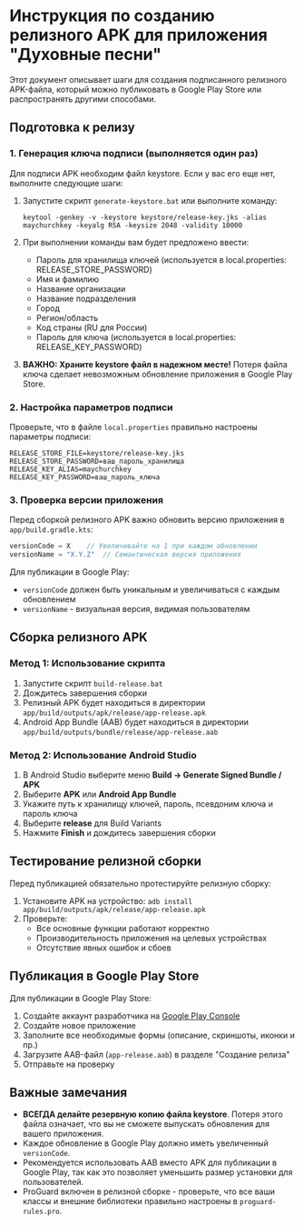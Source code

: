 # Инструкция по созданию релизного APK для приложения "Духовные песни"

Этот документ описывает шаги для создания подписанного релизного APK-файла, который можно публиковать в Google Play Store или распространять другими способами.

## Подготовка к релизу

### 1. Генерация ключа подписи (выполняется один раз)

Для подписи APK необходим файл keystore. Если у вас его еще нет, выполните следующие шаги:

1. Запустите скрипт `generate-keystore.bat` или выполните команду:
   ```
   keytool -genkey -v -keystore keystore/release-key.jks -alias maychurchkey -keyalg RSA -keysize 2048 -validity 10000
   ```

2. При выполнении команды вам будет предложено ввести:
   - Пароль для хранилища ключей (используется в local.properties: RELEASE_STORE_PASSWORD)
   - Имя и фамилию
   - Название организации
   - Название подразделения
   - Город
   - Регион/область
   - Код страны (RU для России)
   - Пароль для ключа (используется в local.properties: RELEASE_KEY_PASSWORD)

3. **ВАЖНО: Храните keystore файл в надежном месте!** Потеря файла ключа сделает невозможным обновление приложения в Google Play Store.

### 2. Настройка параметров подписи

Проверьте, что в файле `local.properties` правильно настроены параметры подписи:

```
RELEASE_STORE_FILE=keystore/release-key.jks
RELEASE_STORE_PASSWORD=ваш_пароль_хранилища
RELEASE_KEY_ALIAS=maychurchkey
RELEASE_KEY_PASSWORD=ваш_пароль_ключа
```

### 3. Проверка версии приложения

Перед сборкой релизного APK важно обновить версию приложения в `app/build.gradle.kts`:

```kotlin
versionCode = X    // Увеличивайте на 1 при каждом обновлении
versionName = "X.Y.Z"  // Семантическая версия приложения
```

Для публикации в Google Play:
- `versionCode` должен быть уникальным и увеличиваться с каждым обновлением
- `versionName` - визуальная версия, видимая пользователям

## Сборка релизного APK

### Метод 1: Использование скрипта

1. Запустите скрипт `build-release.bat`
2. Дождитесь завершения сборки
3. Релизный APK будет находиться в директории `app/build/outputs/apk/release/app-release.apk`
4. Android App Bundle (AAB) будет находиться в директории `app/build/outputs/bundle/release/app-release.aab`

### Метод 2: Использование Android Studio

1. В Android Studio выберите меню **Build → Generate Signed Bundle / APK**
2. Выберите **APK** или **Android App Bundle**
3. Укажите путь к хранилищу ключей, пароль, псевдоним ключа и пароль ключа
4. Выберите **release** для Build Variants
5. Нажмите **Finish** и дождитесь завершения сборки

## Тестирование релизной сборки

Перед публикацией обязательно протестируйте релизную сборку:

1. Установите APK на устройство: `adb install app/build/outputs/apk/release/app-release.apk`
2. Проверьте:
   - Все основные функции работают корректно
   - Производительность приложения на целевых устройствах
   - Отсутствие явных ошибок и сбоев

## Публикация в Google Play Store

Для публикации в Google Play Store:

1. Создайте аккаунт разработчика на [Google Play Console](https://play.google.com/console/)
2. Создайте новое приложение
3. Заполните все необходимые формы (описание, скриншоты, иконки и пр.)
4. Загрузите AAB-файл (`app-release.aab`) в разделе "Создание релиза"
5. Отправьте на проверку

## Важные замечания

- **ВСЕГДА делайте резервную копию файла keystore**. Потеря этого файла означает, что вы не сможете выпускать обновления для вашего приложения.
- Каждое обновление в Google Play должно иметь увеличенный `versionCode`.
- Рекомендуется использовать AAB вместо APK для публикации в Google Play, так как это позволяет уменьшить размер установки для пользователей.
- ProGuard включен в релизной сборке - проверьте, что все ваши классы и внешние библиотеки правильно настроены в `proguard-rules.pro`. 